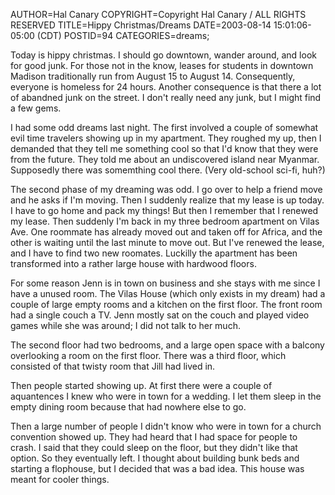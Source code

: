 AUTHOR=Hal Canary
COPYRIGHT=Copyright Hal Canary / ALL RIGHTS RESERVED
TITLE=Hippy Christmas/Dreams
DATE=2003-08-14 15:01:06-05:00 (CDT)
POSTID=94
CATEGORIES=dreams;

Today is hippy christmas. I should go downtown, wander around, and look for good junk. For those not in the know, leases for students in downtown Madison traditionally run from August 15 to August 14. Consequently, everyone is homeless for 24 hours. Another consequence is that there a lot of abandned junk on the street. I don't really need any junk, but I might find a few gems.

I had some odd dreams last night. The first involved a couple of somewhat evil time travelers showing up in my apartment. They roughed my up, then I demanded that they tell me something cool so that I'd know that they were from the future. They told me about an undiscovered island near Myanmar. Supposedly there was somemthing cool there. (Very old-school sci-fi, huh?)

The second phase of my dreaming was odd. I go over to help a friend move and he asks if I'm moving. Then I suddenly realize that my lease is up today. I have to go home and pack my things! But then I remember that I renewed my lease. Then suddenly I'm back in my three bedroom apartment on Vilas Ave. One roommate has already moved out and taken off for Africa, and the other is waiting until the last minute to move out. But I've renewed the lease, and I have to find two new roomates. Luckilly the apartment has been transformed into a rather large house with hardwood floors.

For some reason Jenn is in town on business and she stays with me since I have a unused room. The Vilas House (which only exists in my dream) had a couple of large empty rooms and a kitchen on the first floor. The front room had a single couch a TV. Jenn mostly sat on the couch and played video games while she was around; I did not talk to her much.

The second floor had two bedrooms, and a large open space with a balcony overlooking a room on the first floor. There was a third floor, which consisted of that twisty room that Jill had lived in.

Then people started showing up. At first there were a couple of aquantences I knew who were in town for a wedding. I let them sleep in the empty dining room because that had nowhere else to go.

Then a large number of people I didn't know who were in town for a church convention showed up. They had heard that I had space for people to crash. I said that they could sleep on the floor, but they didn't like that option. So they eventually left. I thought about building bunk beds and starting a flophouse, but I decided that was a bad idea. This house was meant for cooler things.
